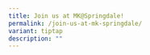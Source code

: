 ```yaml
---
title: Join us at MK@Springdale!
permalink: /join-us-at-mk-springdale/
variant: tiptap
description: ""
---
```

